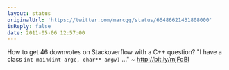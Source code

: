 ```yaml
---
layout: status
originalUrl: 'https://twitter.com/marcgg/status/66486621431808000'
isReply: false
date: 2011-05-06 12:57:00
---
```


How to get 46 downvotes on Stackoverflow with a C++ question? "I have a class `int main(int argc, char** argv)` ..." ~ http://bit.ly/mjFqBl

